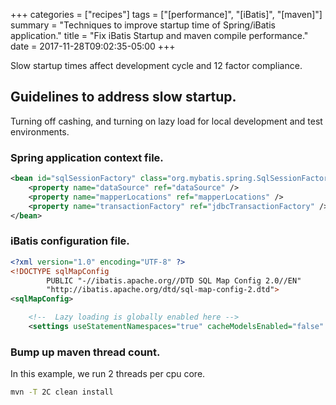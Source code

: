 +++
categories = ["recipes"]
tags = ["[performance]", "[iBatis]", "[maven]"]
summary = "Techniques to improve startup time of Spring/iBatis application."
title = "Fix iBatis Startup and maven compile performance."
date = 2017-11-28T09:02:35-05:00
+++

Slow startup times affect development cycle and 12 factor compliance.

## Guidelines to address slow startup.

Turning off cashing, and turning on lazy load for local development and test environments.

### Spring application context file.

```xml
<bean id="sqlSessionFactory" class="org.mybatis.spring.SqlSessionFactoryBean" lazy-init="true">
    <property name="dataSource" ref="dataSource" />
    <property name="mapperLocations" ref="mapperLocations" />
    <property name="transactionFactory" ref="jdbcTransactionFactory" />
</bean>
```

### iBatis configuration file.

```xml
<?xml version="1.0" encoding="UTF-8" ?>
<!DOCTYPE sqlMapConfig
        PUBLIC "-//ibatis.apache.org//DTD SQL Map Config 2.0//EN"
        "http://ibatis.apache.org/dtd/sql-map-config-2.dtd">
<sqlMapConfig>

    <!--  Lazy loading is globally enabled here -->
    <settings useStatementNamespaces="true" cacheModelsEnabled="false" lazyLoadingEnabled="true"/>
```

### Bump up maven thread count.

In this example, we run 2 threads per cpu core.

```bash
mvn -T 2C clean install
```
